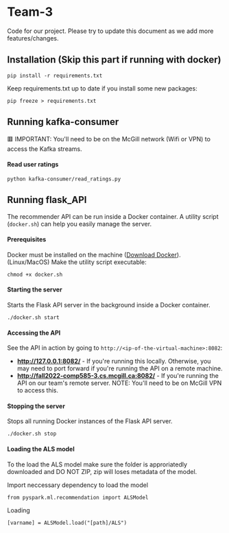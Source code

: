 # Team-3

Code for our project. Please try to update this document as we add more features/changes.

## Installation (Skip this part if running with docker)

```
pip install -r requirements.txt
```

Keep requirements.txt up to date if you install some new packages:

```
pip freeze > requirements.txt
```

## Running kafka-consumer

🟥 IMPORTANT: You'll need to be on the McGill network (Wifi or VPN) to access the Kafka streams.

#### Read user ratings

```
python kafka-consumer/read_ratings.py
```

## Running flask_API

The recommender API can be run inside a Docker container. A utility script (`docker.sh`) can help you easily manage the server.

#### Prerequisites

Docker must be installed on the machine ([Download Docker](https://docs.docker.com/get-docker/)).
(Linux/MacOS) Make the utility script executable:

```
chmod +x docker.sh
```

#### Starting the server

Starts the Flask API server in the background inside a Docker container.

```
./docker.sh start
```

#### Accessing the API

See the API in action by going to `http://<ip-of-the-virtual-machine>:8082`:

- **http://127.0.0.1:8082/** - If you're running this locally. Otherwise, you may need to port forward if you're running the API on a remote machine.
- **http://fall2022-comp585-3.cs.mcgill.ca:8082/** - If you're running the API on our team's remote server. NOTE: You'll need to be on McGill VPN to access this.

#### Stopping the server

Stops all running Docker instances of the Flask API server.

```
./docker.sh stop
```

#### Loading the ALS model

To the load the ALS model make sure the folder is approriatedly downloaded and DO NOT ZIP, zip will loses metadata of the model.

Import neccessary dependency to load the model

```
from pyspark.ml.recommendation import ALSModel
```

Loading

```
[varname] = ALSModel.load("[path]/ALS")
```
